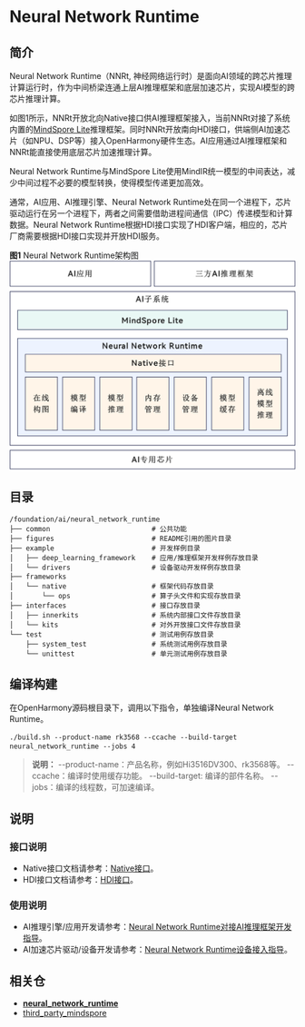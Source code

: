 # Neural Network Runtime

## 简介

Neural Network Runtime（NNRt, 神经网络运行时）是面向AI领域的跨芯片推理计算运行时，作为中间桥梁连通上层AI推理框架和底层加速芯片，实现AI模型的跨芯片推理计算。

如图1所示，NNRt开放北向Native接口供AI推理框架接入，当前NNRt对接了系统内置的[MindSpore Lite](https://gitee.com/openharmony/third_party_mindspore)推理框架。同时NNRt开放南向HDI接口，供端侧AI加速芯片（如NPU、DSP等）接入OpenHarmony硬件生态。AI应用通过AI推理框架和NNRt能直接使用底层芯片加速推理计算。

Neural Network Runtime与MindSpore Lite使用MindIR统一模型的中间表达，减少中间过程不必要的模型转换，使得模型传递更加高效。

通常，AI应用、AI推理引擎、Neural Network Runtime处在同一个进程下，芯片驱动运行在另一个进程下，两者之间需要借助进程间通信（IPC）传递模型和计算数据。Neural Network Runtime根据HDI接口实现了HDI客户端，相应的，芯片厂商需要根据HDI接口实现并开放HDI服务。

**图1** Neural Network Runtime架构图
!["Neural Network Runtime架构图"](./figures/zh-cn_neural_network_runtime_intro.jpg)

## 目录

```text
/foundation/ai/neural_network_runtime
├── common                         # 公共功能
├── figures                        # README引用的图片目录
├── example                        # 开发样例目录
│   ├── deep_learning_framework    # 应用/推理框架开发样例存放目录
│   └── drivers                    # 设备驱动开发样例存放目录
├── frameworks
│   └── native                     # 框架代码存放目录
│       └── ops                    # 算子头文件和实现存放目录
├── interfaces                     # 接口存放目录
│   ├── innerkits                  # 系统内部接口文件存放目录
│   └── kits                       # 对外开放接口文件存放目录 
└── test                           # 测试用例存放目录
    ├── system_test                # 系统测试用例存放目录
    └── unittest                   # 单元测试用例存放目录
```

## 编译构建

在OpenHarmony源码根目录下，调用以下指令，单独编译Neural Network Runtime。
```shell
./build.sh --product-name rk3568 --ccache --build-target neural_network_runtime --jobs 4
```
> **说明：** 
--product-name：产品名称，例如Hi3516DV300、rk3568等。
--ccache：编译时使用缓存功能。
--build-target: 编译的部件名称。
--jobs：编译的线程数，可加速编译。

## 说明

### 接口说明

- Native接口文档请参考：[Native接口](https://gitee.com/openharmony/docs/blob/master/zh-cn/application-dev/reference/native-apis/_neural_nework_runtime.md)。
- HDI接口文档请参考：[HDI接口](https://gitee.com/openharmony/docs/blob/master/zh-cn/device-dev/reference/hdi-apis/_n_n_rt.md)。

### 使用说明

- AI推理引擎/应用开发请参考：[Neural Network Runtime对接AI推理框架开发指导](./neural-network-runtime-guidelines.md)。
- AI加速芯片驱动/设备开发请参考：[Neural Network Runtime设备接入指导](./example/drivers/README_zh.md)。

## 相关仓

- [**neural_network_runtime**](https://gitee.com/openharmony/neural_network_runtime)
- [third_party_mindspore](https://gitee.com/openharmony/third_party_mindspore)
